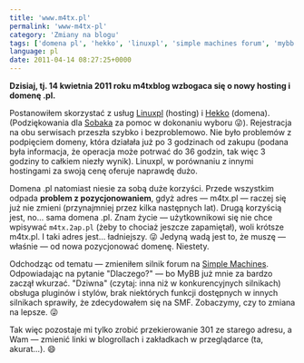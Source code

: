 ```yaml
---
title: 'www.m4tx.pl'
permalink: 'www-m4tx-pl'
category: 'Zmiany na blogu'
tags: ['domena pl', 'hekko', 'linuxpl', 'simple machines forum', 'mybb']
language: pl
date: 2011-04-14 08:27:25+0000
---
```


**Dzisiaj, tj. 14 kwietnia 2011 roku m4txblog wzbogaca się o nowy hosting i domenę .pl.**

Postanowiłem skorzystać z usług [Linuxpl](http://linuxpl.com/) (hosting) i [Hekko](http://hekko.pl/) (domena). (Podziękowania dla [Sobaka](http://sobak.pl/) za pomoc w dokonaniu wyboru 😜). Rejestracja na obu serwisach przeszła szybko i bezproblemowo. Nie było problemów z podpięciem domeny, która działała już po 3 godzinach od zakupu (podana była informacja, że operacja może potrwać do 36 godzin, tak więc 3 godziny to całkiem niezły wynik). Linuxpl, w porównaniu z innymi hostingami za swoją cenę oferuje naprawdę dużo.

Domena .pl natomiast niesie za sobą duże korzyści. Przede wszystkim odpada **problem z pozycjonowaniem**, gdyż adres — m4tx.pl — raczej się już nie zmieni (przynajmniej przez kilka następnych lat). Drugą korzyścią jest, no... sama domena .pl. Znam życie — użytkownikowi się nie chce wpisywać `m4tx.2ap.pl` (żeby to chociaż jeszcze zapamiętał), woli krótsze m4tx.pl. I taki adres jest... ładniejszy. 😜 Jedyną wadą jest to, że muszę — właśnie — od nowa pozycjonować domenę. Niestety.

Odchodząc od tematu — zmieniłem silnik forum na [Simple Machines](http://www.simplemachines.org/). Odpowiadając na pytanie "Dlaczego?" — bo MyBB już mnie za bardzo zaczął wkurzać. "Dziwna" (czytaj: inna niż w konkurencyjnych silnikach) obsługa pluginów i stylów, brak niektórych funkcji dostępnych w innych silnikach sprawiły, że zdecydowałem się na SMF. Zobaczymy, czy to zmiana na lepsze. 😜

Tak więc pozostaje mi tylko zrobić przekierowanie 301 ze starego adresu, a Wam — zmienić linki w blogrollach i zakładkach w przeglądarce (ta, akurat...). 😄
